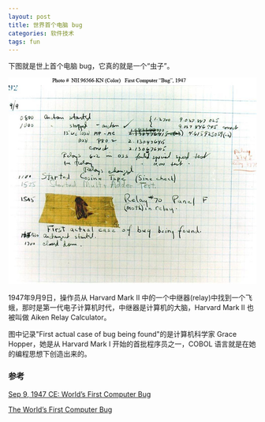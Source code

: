 ```yaml
---
layout: post
title: 世界首个电脑 bug
categories: 软件技术
tags: fun
---
```

下图就是世上首个电脑 bug，它真的就是一个“虫子”。

![World's First Computer Bug](/assets/img/post/Worlds-First-Computer-Bug.jpg "世上第一个电脑 bug")

1947年9月9日，操作员从 Harvard Mark II 中的一个中继器(relay)中找到一个飞蛾，那时是第一代电子计算机时代，中继器是计算机的大脑，Harvard Mark II 也被叫做 Aiken Relay Calculator。

图中记录"First actual case of bug being found"的是计算机科学家 Grace Hopper，她是从 Harvard Mark I 开始的首批程序员之一，COBOL 语言就是在她的编程思想下创造出来的。


### 参考
[Sep 9, 1947 CE: World’s First Computer Bug](https://www.nationalgeographic.org/thisday/sep9/worlds-first-computer-bug/)

[The World’s First Computer Bug](https://www.globalapptesting.com/blog/the-worlds-first-computer-bug-global-app-testing)
